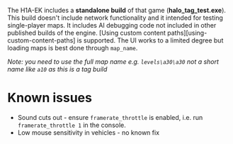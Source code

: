 The H1A-EK includes a **standalone build** of that game (**halo_tag_test.exe**). This build doesn't include network functionality and it intended for testing single-player maps. It includes AI debugging code not included in other published builds of the engine.
[Using custom content paths][using-custom-content-paths] is supported. The UI works to a limited degree but loading maps is best done through `map_name`. 

*Note: you need to use the full map name e.g. `levels\a30\a30` not a short name like `a10` as this is a tag build*

# Known issues

- Sound cuts out - ensure `framerate_throttle` is enabled, i.e. run `framerate_throttle 1` in the console.
- Low mouse sensitivity in vehicles - no known fix